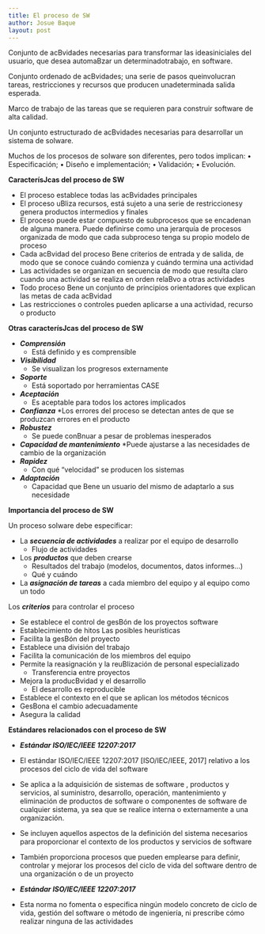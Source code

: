 ```yaml
---
title: El proceso de SW
author: Josue Baque
layout: post
---
```


Conjunto de acBvidades necesarias para transformar las ideasiniciales del usuario, que desea automaBzar un determinadotrabajo, en software.

Conjunto ordenado de acBvidades; una serie de pasos queinvolucran tareas, restricciones y recursos que producen unadeterminada salida esperada.

Marco de trabajo de las tareas que se requieren para construir software de alta calidad.

Un conjunto estructurado de acBvidades necesarias para desarrollar un sistema de soIware.

Muchos de los procesos de soIware son diferentes, pero todos implican:
• Especificación;
• Diseño e implementación;
• Validación;
• Evolución.

**CaracterísJcas del proceso de SW**

* El proceso establece todas las acBvidades principales
* El proceso uBliza recursos, está sujeto a una serie de restriccionesy genera productos intermedios y finales
* El proceso puede estar compuesto de subprocesos que se encadenan de alguna manera. Puede definirse como una jerarquía de procesos organizada de modo que cada subproceso tenga su propio modelo de proceso
* Cada acBvidad del proceso Bene criterios de entrada y de salida, de modo que se conoce cuándo comienza y cuándo termina una actividad
* Las actividades se organizan en secuencia de modo que resulta claro cuando una actividad se realiza en orden relaBvo a otras actividades
* Todo proceso Bene un conjunto de principios orientadores que explican las metas de cada acBvidad
* Las restricciones o controles pueden aplicarse a una actividad, recurso o producto

**Otras caracterísJcas del proceso de SW**
* ***Comprensión***
  * Está definido y es comprensible
* ***Visibilidad***
  * Se visualizan los progresos externamente
* ***Soporte***
  * Está soportado por herramientas CASE
* ***Aceptación***
  * Es aceptable para todos los actores implicados
* ***Confianza***
  *Los errores del proceso se detectan antes de que se produzcan errores en el producto
* ***Robustez***
  * Se puede conBnuar a pesar de problemas inesperados
* ***Capacidad de mantenimiento***
  *Puede ajustarse a las necesidades de cambio de la organización
* ***Rapidez***
  * Con qué “velocidad” se producen los sistemas
* ***Adaptación***
  * Capacidad que Bene un usuario del mismo de adaptarlo a sus necesidade

**Importancia del proceso de SW**

Un proceso soIware debe especificar:
* La ***secuencia de actividades*** a realizar por el equipo de desarrollo
  * Flujo de actividades
* Los ***productos*** que deben crearse
  * Resultados del trabajo (modelos, documentos, datos informes...)
  * Qué y cuándo
* La ***asignación de tareas*** a cada miembro del equipo y al equipo como un todo

Los ***criterios*** para controlar el proceso
* Se establece el control de gesBón de los proyectos software
* Establecimiento de hitos
Las posibles heurísticas
* Facilita la gesBón del proyecto
* Establece una división del trabajo
* Facilita la comunicación de los miembros del equipo
* Permite la reasignación y la reuBlización de personal especializado
  * Transferencia entre proyectos
* Mejora la producBvidad y el desarrollo
  * El desarrollo es reproducible
* Establece el contexto en el que se aplican los métodos técnicos
* GesBona el cambio adecuadamente
* Asegura la calidad

**Estándares relacionados con el proceso de SW**

* ***Estándar ISO/IEC/IEEE 12207:2017***
 * El estándar ISO/IEC/IEEE 12207:2017 [ISO/IEC/IEEE, 2017] relativo a los procesos del ciclo de vida del software
 * Se aplica a la adquisición de sistemas de software , productos y servicios, al suministro, desarrollo, operación, mantenimiento y eliminación de productos de software o componentes de software de cualquier sistema, ya sea que se realice interna o externamente a una organización.
 * Se incluyen aquellos aspectos de la definición del sistema necesarios para  proporcionar el contexto de los productos y servicios de software
 * También proporciona procesos que pueden emplearse para definir, controlar y mejorar los procesos del ciclo de vida del software dentro de una organización o de un proyecto

* ***Estándar ISO/IEC/IEEE 12207:2017***
 * Esta norma no fomenta o especifica ningún modelo concreto de ciclo de vida, gestión del software o método de ingeniería, ni prescribe cómo realizar ninguna de las actividades






